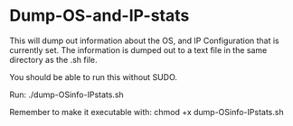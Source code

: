 # Dump-OS-and-IP-stats
This will dump out information about the OS, and IP Configuration that is currently set.
The information is dumped out to a text file in the same directory as the .sh file.

You should be able to run this without SUDO.

Run: ./dump-OSinfo-IPstats.sh

Remember to make it executable with: chmod +x dump-OSinfo-IPstats.sh
